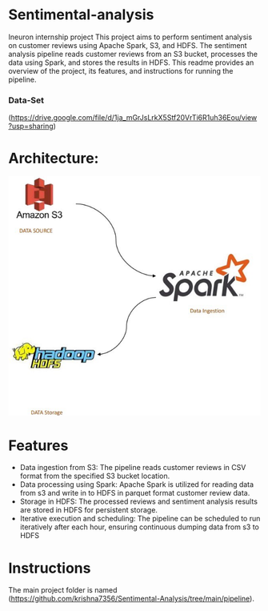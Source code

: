 # Sentimental-analysis
Ineuron internship project
This project aims to perform sentiment analysis on customer reviews using Apache Spark, S3, and HDFS. The sentiment analysis pipeline reads customer reviews from an S3 bucket, processes the data using Spark, and stores the results in HDFS. This readme provides an overview of the project, its features, and instructions for running the pipeline.

### Data-Set 
(https://drive.google.com/file/d/1ja_mGrJsLrkX5Stf20VrTi6R1uh36Eou/view?usp=sharing)

# Architecture:
![image](https://github.com/krishna7356/Sentimental-analysis/blob/main/Architecture-diagram-1.jpg)

# Features

* Data ingestion from S3: The pipeline reads customer reviews in CSV format from the specified S3 bucket location.
* Data processing using Spark: Apache Spark is utilized for reading data from s3 and write in to HDFS in parquet format customer review data.
* Storage in HDFS: The processed reviews and sentiment analysis results are stored in HDFS for persistent storage.
* Iterative execution and scheduling: The pipeline can be scheduled to run iteratively after each hour, ensuring continuous dumping data from s3 to HDFS

# Instructions
The main project folder is named (https://github.com/krishna7356/Sentimental-Analysis/tree/main/pipeline).
